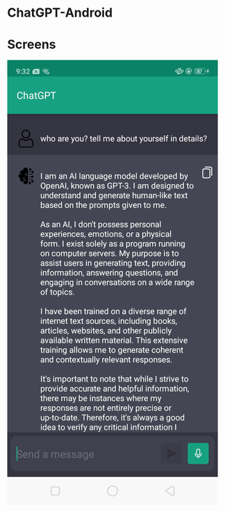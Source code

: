 # ChatGPT-Android

# Screens

![alt text](https://github.com/orbitalsonic/ChatGPT-Android/blob/master/Screenshots/Screen1.jpg?raw=true)

